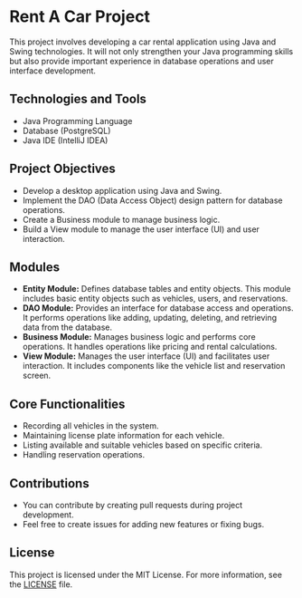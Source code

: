 # Rent A Car Project

This project involves developing a car rental application using Java and Swing technologies. It will not only strengthen your Java programming skills but also provide important experience in database operations and user interface development.

## Technologies and Tools

- Java Programming Language
- Database (PostgreSQL)
- Java IDE (IntelliJ IDEA)

## Project Objectives

- Develop a desktop application using Java and Swing.
- Implement the DAO (Data Access Object) design pattern for database operations.
- Create a Business module to manage business logic.
- Build a View module to manage the user interface (UI) and user interaction.

## Modules

- **Entity Module:** Defines database tables and entity objects. This module includes basic entity objects such as vehicles, users, and reservations.
- **DAO Module:** Provides an interface for database access and operations. It performs operations like adding, updating, deleting, and retrieving data from the database.
- **Business Module:** Manages business logic and performs core operations. It handles operations like pricing and rental calculations.
- **View Module:** Manages the user interface (UI) and facilitates user interaction. It includes components like the vehicle list and reservation screen.

## Core Functionalities

- Recording all vehicles in the system.
- Maintaining license plate information for each vehicle.
- Listing available and suitable vehicles based on specific criteria.
- Handling reservation operations.

## Contributions

- You can contribute by creating pull requests during project development.
- Feel free to create issues for adding new features or fixing bugs.

## License

This project is licensed under the MIT License. For more information, see the [LICENSE](LICENSE) file.
